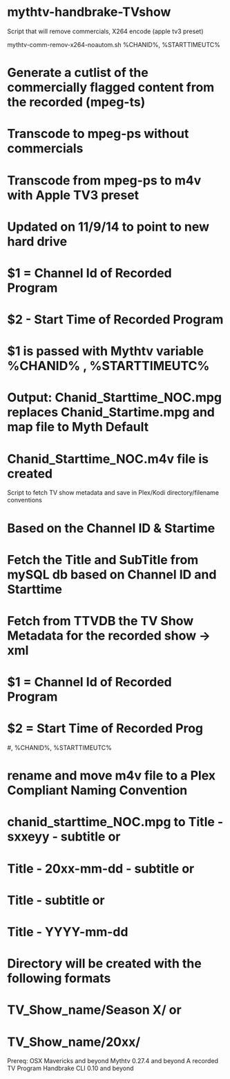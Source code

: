 # mythtv-handbrake-TVshow
Script that will remove commercials, X264 encode (apple tv3 preset) 

mythtv-comm-remov-x264-noautom.sh   %CHANID%, %STARTTIMEUTC%

#     Generate a cutlist of the commercially flagged content from the recorded (mpeg-ts)  
#     Transcode to mpeg-ps without commercials
#     Transcode from mpeg-ps to m4v with Apple TV3 preset
#          Updated on 11/9/14 to point to new hard drive
#
#  $1 = Channel Id of Recorded Program 
#  $2 - Start Time of Recorded Program
#  $1 is passed with Mythtv variable %CHANID% , %STARTTIMEUTC%
#   
#    Output:  Chanid_Starttime_NOC.mpg replaces Chanid_Startime.mpg  and map file to Myth Default
#             Chanid_Starttime_NOC.m4v file is created

Script to fetch TV show metadata and save in Plex/Kodi directory/filename conventions

#  Based on the Channel ID & Startime
#  Fetch the Title and SubTitle from mySQL db based on Channel ID and Starttime
#  Fetch from TTVDB the TV Show Metadata for the recorded show ->  xml
#
#  $1 = Channel Id of Recorded Program
#  $2 = Start Time of Recorded Prog
#, %CHANID%, %STARTTIMEUTC%
#
#   rename and move m4v file to a Plex Compliant Naming Convention
#    chanid_starttime_NOC.mpg to Title -sxxeyy - subtitle  or
#                                Title -  20xx-mm-dd - subtitle  or
#                                Title - subtitle  or
#                                Title - YYYY-mm-dd
#    Directory will be created with the following formats
#                              TV_Show_name/Season X/ or
#                              TV_Show_name/20xx/ 



Prereq: 
OSX Mavericks and beyond
Mythtv 0.27.4 and beyond
A recorded TV Program 
Handbrake CLI 0.10 and beyond


